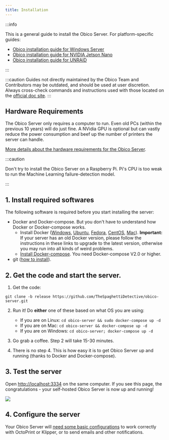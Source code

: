 ```yaml
---
title: Installation
---
```


:::info

This is a general guide to install the Obico Server. For platform-specific guides:

- [Obico installation guide for Windows Server](platform-specific/server_2019.md)
- [Obico installation guide for NVIDIA Jetson Nano](platform-specific/jetson_guide.md)
- [Obico installation guide for UNRAID](platform-specific/unraid_guide.md)

:::

:::caution
Guides not directly maintained by the Obico Team and Contributors may be outdated, and should be used at user discretion. Always cross-check commands and instructions used with those located on the [official doc site](https://www.obico.io/docs/server-guides/).
:::

## Hardware Requirements

The Obico Server only requires a computer to run. Even old PCs (within the previous 10 years) will do just fine. A NVidia GPU is optional but can vastly reduce the power consumption and beef up the number of printers the server can handle.

[More details about the hardware requirements for the Obico Server](hardware-requirements.md).

:::caution

Don't try to install the Obico Server on a Raspberry Pi. Pi's CPU is too weak to run the Machine Learning failure-detection model.

:::

## 1. Install required softwares

The following software is required before you start installing the server:

- Docker and Docker-compose. But you don't have to understand how Docker or Docker-compose works.
    - Install Docker ([Windows](https://docs.docker.com/docker-for-windows/install/), [Ubuntu](https://docs.docker.com/install/linux/docker-ce/ubuntu/), [Fedora](https://docs.docker.com/engine/install/fedora/), [CentOS](https://docs.docker.com/engine/install/centos/), [Mac](https://docs.docker.com/docker-for-mac/install/)). **Important:** If your server has an old Docker version, please follow the instructions in these links to upgrade to the latest version, otherwise you may run into all kinds of weird problems.
    - [Install Docker-compose](https://docs.docker.com/compose/install/). You need Docker-compose V2.0 or higher.
- git ([how to install](https://git-scm.com/downloads)).


## 2. Get the code and start the server.

1. Get the code:

```
git clone -b release https://github.com/TheSpaghettiDetective/obico-server.git
```

2. Run it! Do **either** one of these based on what OS you are using:
    - If you are on Linux: `cd obico-server && sudo docker-compose up -d`
    - If you are on Mac: `cd obico-server && docker-compose up -d`
    - If you are on Windows: `cd obico-server; docker-compose up -d`

3. Go grab a coffee. Step 2 will take 15-30 minutes.

4. There is no step 4. This is how easy it is to get Obico Server up and running (thanks to Docker and Docker-compose).

## 3. Test the server

Open [http://localhost:3334](http://localhost:3334) on the same computer. If you see this page, the congratulations - your self-hosted Obico Server is now up and running!

![](/img/server-guides/login-page.png)

## 4. Configure the server

Your Obico Server will [need some basic configurations](configure.md) to work correctly with OctoPrint or Klipper, or to send emails and other notifications.